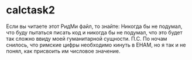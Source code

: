 # calctask2
Если вы читаете этот РидМи файл, то знайте: Никогда бы не подумал, что буду пытаться писать код и никогда бы не подумал, что это будет так сложно ввиду моей гуманитарной сущности.
П.С. По ночам снилось, что римские цифры необходимо кинуть в ЕНАМ, но я так и не понял, как присвоить им числовое значение. 
